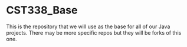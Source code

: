 # CST338_Base
This is the repository that we will use as the base for all of our Java projects.  There may be more specific repos but they will be forks of this one.
